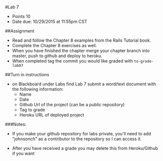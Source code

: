 #Lab 7
* Points 10
* Date due: 10/29/2015 at 11:55pm CST

##Assignment
* Read and follow the Chapter 8 examples from the Rails Tutorial book.
* Complete the Chapter 8 exercises as well.
* When you have finished the chapter merge your chapter branch into master, push to github and deploy to heroku.
* When completed tag the commit you would like graded with ```to-grade-lab07```



##Turn in instructions
* on Blackboard under Labs find Lab 7 submit a word/text document with the following information:
  * Name
  * Date
  * Github Url of the project (can be a public repository)
  * Tag to grade
  * Heroku URL of deployed project

###Notes:
* If you make your github repository for labs private, you'll need to add "johnsonch" as a contributor to the repository so I can access it.

* After you have received a grade you may delete this from Heroku/Github if you want

